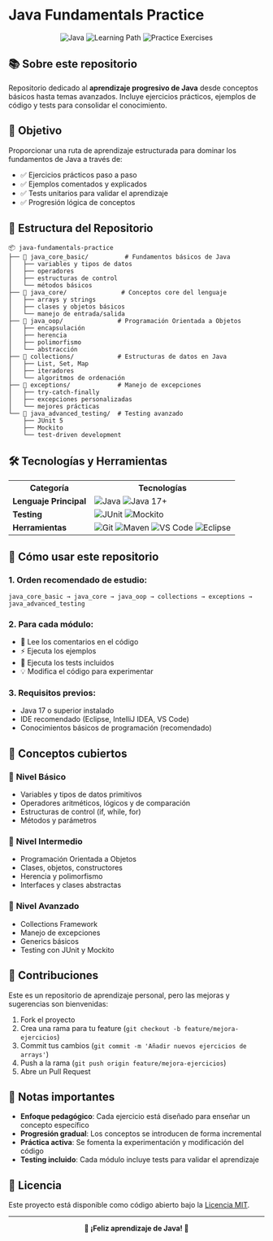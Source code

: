 # Java Fundamentals Practice

<div align="center">
  <img src="https://img.shields.io/badge/Java-ED8B00?style=for-the-badge&logo=java&logoColor=white" alt="Java"/>
  <img src="https://img.shields.io/badge/Learning-Path-brightgreen?style=for-the-badge" alt="Learning Path"/>
  <img src="https://img.shields.io/badge/Practice-Exercises-blue?style=for-the-badge" alt="Practice Exercises"/>
</div>

## 📚 Sobre este repositorio

Repositorio dedicado al **aprendizaje progresivo de Java** desde conceptos básicos hasta temas avanzados. Incluye ejercicios prácticos, ejemplos de código y tests para consolidar el conocimiento.

## 🎯 Objetivo

Proporcionar una ruta de aprendizaje estructurada para dominar los fundamentos de Java a través de:
- ✅ Ejercicios prácticos paso a paso
- ✅ Ejemplos comentados y explicados
- ✅ Tests unitarios para validar el aprendizaje
- ✅ Progresión lógica de conceptos

## 📂 Estructura del Repositorio

```
📦 java-fundamentals-practice
├── 📁 java_core_basic/          # Fundamentos básicos de Java
│   ├── variables y tipos de datos
│   ├── operadores
│   ├── estructuras de control
│   └── métodos básicos
├── 📁 java_core/               # Conceptos core del lenguaje
│   ├── arrays y strings
│   ├── clases y objetos básicos
│   └── manejo de entrada/salida
├── 📁 java_oop/               # Programación Orientada a Objetos
│   ├── encapsulación
│   ├── herencia
│   ├── polimorfismo
│   └── abstracción
├── 📁 collections/            # Estructuras de datos en Java
│   ├── List, Set, Map
│   ├── iteradores
│   └── algoritmos de ordenación
├── 📁 exceptions/             # Manejo de excepciones
│   ├── try-catch-finally
│   ├── excepciones personalizadas
│   └── mejores prácticas
└── 📁 java_advanced_testing/  # Testing avanzado
    ├── JUnit 5
    ├── Mockito
    └── test-driven development
```

## 🛠️ Tecnologías y Herramientas

<div align="center">
  <table>
    <tr>
      <th>Categoría</th>
      <th>Tecnologías</th>
    </tr>
    <tr>
      <td><strong>Lenguaje Principal</strong></td>
      <td>
        <img src="https://img.shields.io/badge/Java-ED8B00?style=flat-square&logo=java&logoColor=white" alt="Java"/>
        <img src="https://img.shields.io/badge/Java_17+-007396?style=flat-square&logo=java&logoColor=white" alt="Java 17+"/>
      </td>
    </tr>
    <tr>
      <td><strong>Testing</strong></td>
      <td>
        <img src="https://img.shields.io/badge/JUnit5-25A162?style=flat-square&logo=junit5&logoColor=white" alt="JUnit"/>
        <img src="https://img.shields.io/badge/Mockito-78A641?style=flat-square&logo=mockito&logoColor=white" alt="Mockito"/>
      </td>
    </tr>
    <tr>
      <td><strong>Herramientas</strong></td>
      <td>
        <img src="https://img.shields.io/badge/Git-F05032?style=flat-square&logo=git&logoColor=white" alt="Git"/>
        <img src="https://img.shields.io/badge/Maven-C71A36?style=flat-square&logo=apache-maven&logoColor=white" alt="Maven"/>
        <img src="https://img.shields.io/badge/VS_Code-007ACC?style=flat-square&logo=visual-studio-code&logoColor=white" alt="VS Code"/>
        <img src="https://img.shields.io/badge/Eclipse-2C2255?style=flat-square&logo=eclipse&logoColor=white" alt="Eclipse"/>
      </td>
    </tr>
  </table>
</div>

## 🚀 Cómo usar este repositorio

### 1. **Orden recomendado de estudio:**
```
java_core_basic → java_core → java_oop → collections → exceptions → java_advanced_testing
```

### 2. **Para cada módulo:**
- 📖 Lee los comentarios en el código
- ⚡ Ejecuta los ejemplos
- 🧪 Ejecuta los tests incluidos
- 💡 Modifica el código para experimentar

### 3. **Requisitos previos:**
- Java 17 o superior instalado
- IDE recomendado (Eclipse, IntelliJ IDEA, VS Code)
- Conocimientos básicos de programación (recomendado)

## 📖 Conceptos cubiertos

### 🔰 **Nivel Básico**
- Variables y tipos de datos primitivos
- Operadores aritméticos, lógicos y de comparación
- Estructuras de control (if, while, for)
- Métodos y parámetros

### 🔶 **Nivel Intermedio**
- Programación Orientada a Objetos
- Clases, objetos, constructores
- Herencia y polimorfismo
- Interfaces y clases abstractas

### 🔴 **Nivel Avanzado**
- Collections Framework
- Manejo de excepciones
- Generics básicos
- Testing con JUnit y Mockito

## 🤝 Contribuciones

Este es un repositorio de aprendizaje personal, pero las mejoras y sugerencias son bienvenidas:

1. Fork el proyecto
2. Crea una rama para tu feature (`git checkout -b feature/mejora-ejercicios`)
3. Commit tus cambios (`git commit -m 'Añadir nuevos ejercicios de arrays'`)
4. Push a la rama (`git push origin feature/mejora-ejercicios`)
5. Abre un Pull Request

## 📝 Notas importantes

- **Enfoque pedagógico**: Cada ejercicio está diseñado para enseñar un concepto específico
- **Progresión gradual**: Los conceptos se introducen de forma incremental
- **Práctica activa**: Se fomenta la experimentación y modificación del código
- **Testing incluido**: Cada módulo incluye tests para validar el aprendizaje

## 📄 Licencia

Este proyecto está disponible como código abierto bajo la [Licencia MIT](LICENSE).

---

<div align="center">
  <strong>🚀 ¡Feliz aprendizaje de Java! 🚀</strong>
</div>
